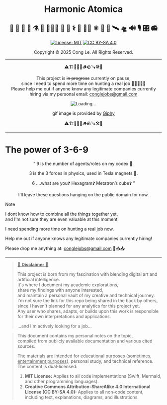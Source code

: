 
<div align="center">
	<h1>
		<strong>Harmonic Atomica</strong>
	</h1>
</div>

<div align="center">
<h2>
 🔮 🧪 🥽 🧫 ⚗️ 🔬 👨🏼‍🔬 🔎 🧬 ⚕️ 💊 💉🔋 ⚛️ 🔭 📡 🛰️ 🛸 🔊 🎙️ 🎛️ 📻 
</h2>


[![License: MIT](https://img.shields.io/badge/License-MIT-yellow.svg)](LICENSE) [![CC BY-SA 4.0](https://licensebuttons.net/l/by-sa/4.0/88x31.png)](https://creativecommons.org/licenses/by-sa/4.0/)

Copyright © 2025 Cong Le. All Rights Reserved.

 
</div>

---

<div align="center">
	
⚠️🏗️🚧🦺🧱🪵🪨🪚🛠️👷


<div align="center">
	<p>This project is <strike>in progress</strike> currently on pause,<br/>since I need to spend more time on hunting a real job 💼👨🏼‍💻💼<br/>
	Please help me out if anyone know any legitimate companies currently hiring via my personal email:
	<a href="mailto:conglejobs@gmail.com">conglejobs@gmail.com</a>
	</p>
</div>


![Loading...](https://media4.giphy.com/media/v1.Y2lkPTc5MGI3NjExcTU2ZnAxZHhxNnRxZTl1cGNkb3Q1MTVjYzNhcDZoejBvemY3cmo5MSZlcD12MV9pbnRlcm5hbF9naWZfYnlfaWQmY3Q9Zw/eKsRmUpB5GllPbBi0T/giphy.gif)

gif image is provided by [Giphy](https://giphy.com)

⚠️🏗️🚧🦺🧱🪵🪨🪚🛠️👷
	
</div>

----

# The power of 3-6-9

<div align="center">

<quoteblock>
<char>&#8220;</char> 9 is the number of agents/roles on my codex 🔢.

3 is the 3 forces in physics, used in Tesla magnets 🧲.

6 ….what are you❓ Hexagram❓ Metatron’s cube❓ <char>&#8221;</char>

</quoteblock>
</div>

<div align="center">
I'll leave these questions hanging on the public domain for now.
</div>


> [!NOTE]
> I dont know how to combine all the things together yet,<br/>
> and I'm not sure they are even valuable at this moment.

I need spending more time on hunting a real job now.

Help me out if anyone knows any legitimate companies currently hiring!

Please drop me anything at: conglejobs@gmail.com 📩📥📤

----



> <ins>📢 **Disclaimer** 🚨</ins>
>
> This project is born from my fascination with blending digital art and artificial intelligence.</br>
> It's where I document my academic explorations,</br>
> share my findings with anyone interested,</br>
> and maintain a personal vault of my creative and technical journey.</br>
> I'm not sure the link for this repo being shared in the back by others,</br>
> since I haven't planned for any analytics for this project yet.</br>
> Any user who shares, adapts, or builds upon this work is responsible for their own interpretations and applications.
> 
> ...and I'm actively looking for a job...</br>

> This document contains my personal notes on the topic,</br>
> compiled from publicly available documentation and various cited sources.
> 
> The materials are intended for educational purposes (<ins>sometimes, entertainment purposes</ins>), personal study, and technical reference.
> The content is dual-licensed:
> 1. **MIT License:** Applies to all code implementations (Swift, Mermaid, and other programming languages).
> 2. **Creative Commons Attribution-ShareAlike 4.0 International License (CC BY-SA 4.0):** Applies to all non-code content, including text, explanations, diagrams, and illustrations.





